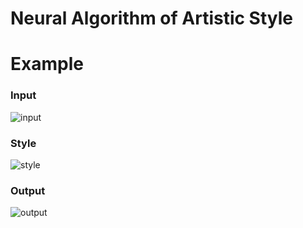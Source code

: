 # Neural Algorithm of Artistic Style

# Example
### Input
![input](https://user-images.githubusercontent.com/32988039/33234211-6f5cea28-d1e8-11e7-8f56-54b03e1c029c.jpg)

### Style
![style](https://user-images.githubusercontent.com/32988039/33234212-80115e6c-d1e8-11e7-8272-860523ce6d85.jpg)

### Output 
![output](https://user-images.githubusercontent.com/32988039/33234230-a1bec2a2-d1e8-11e7-961b-dfc04391b5c9.jpg)


